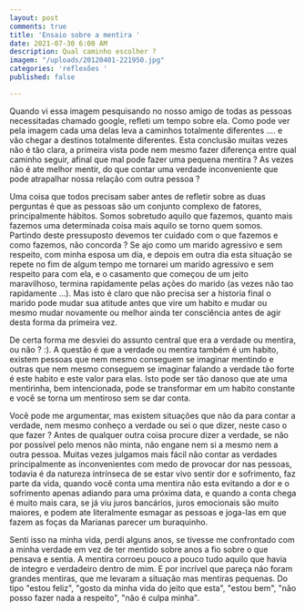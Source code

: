 ```yaml
---
layout: post
comments: true
title: 'Ensaio sobre a mentira '
date: 2021-07-30 6:00 AM
description: Qual caminho escolher ?
imagem: "/uploads/20120401-221950.jpg"
categories: 'reflexões '
published: false

---
```

Quando vi essa imagem pesquisando no nosso amigo de todas as pessoas necessitadas chamado google, refleti um tempo sobre ela. Como pode ver pela imagem cada uma delas leva a caminhos totalmente diferentes .... e vão chegar a destinos totalmente diferentes. Esta conclusão muitas vezes não é tão clara, a primeira vista pode nem mesmo fazer diferença entre qual caminho seguir, afinal que mal pode fazer uma pequena mentira ? As vezes não é ate melhor mentir, do que contar uma verdade inconveniente que pode atrapalhar nossa relação com outra pessoa ?

Uma coisa que todos precisam saber antes de refletir sobre as duas perguntas é que as pessoas são um conjunto complexo de fatores,  principalmente hábitos. Somos sobretudo aquilo que fazemos, quanto mais fazemos uma determinada coisa mais aquilo se torno quem somos. Partindo deste pressuposto devemos ter cuidado com o que fazemos e como fazemos, não concorda ? Se ajo como um marido agressivo e sem respeito, com minha esposa um dia, e depois em outra dia esta situação se repete no fim de algum tempo me tornarei um marido agressivo e sem respeito para com ela, e o casamento que começou de um jeito maravilhoso, termina rapidamente pelas ações do marido (as vezes não tao rapidamente ...).  Mas isto é claro que não precisa ser a historia final o marido pode mudar sua atitude antes que vire um habito e mudar ou mesmo mudar novamente ou melhor ainda ter consciência antes de agir desta forma da primeira vez.

De certa forma me desviei do assunto central que era a verdade ou mentira, ou não ? :). A questão é que a verdade ou mentira também é um habito, existem pessoas que nem mesmo conseguem se imaginar mentindo e outras que nem mesmo conseguem se imaginar falando a verdade tão forte é este habito e este valor para elas. Isto pode ser tão danoso que ate uma mentirinha, bem intencionada, pode se transformar em um habito constante e você se torna um mentiroso sem se dar conta. 

Você pode me argumentar, mas existem situações que não da para contar a verdade, nem mesmo conheço a verdade ou sei o que dizer, neste caso o que fazer ? Antes de qualquer outra coisa procure dizer a verdade, se não por possível pelo menos não minta, não engane nem si a mesmo nem a outra pessoa. Muitas vezes julgamos mais fácil não contar as verdades principalmente as inconvenientes com medo de provocar dor nas pessoas, todavia é da natureza intrínseca de se estar vivo sentir dor e sofrimento, faz parte da vida, quando você conta uma mentira não esta evitando a dor e o sofrimento apenas adiando para uma próxima data, e quando a conta chega é muito mais cara, se já viu juros bancários, juros emocionais são muito maiores, e podem ate literalmente esmagar as pessoas e joga-las em que fazem as foças da Marianas parecer um buraquinho.

Senti isso na minha vida, perdi alguns anos, se tivesse me confrontado com a minha verdade em vez de ter mentido sobre anos a fio sobre o que pensava e sentia. A mentira corroeu pouco a pouco tudo aquilo que havia de integro e verdadeiro dentro de mim. E por incrível que pareça não foram grandes mentiras, que me levaram a situação mas mentiras pequenas. Do tipo "estou feliz", "gosto da minha vida do jeito que esta", "estou bem", "não posso fazer nada a respeito", "não é culpa minha". 